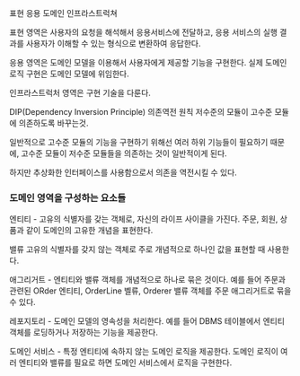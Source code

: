 표현
응용
도메인
인프라스트럭쳐

표현 영역은 사용자의 요청을 해석해서 응용서비스에 전달하고, 응용 서비스의 실행 결과를 사용자가 이해할 수 있는 형식으로 변환하여 응답한다.

응용 영역은 도메인 모델을 이용해서 사용자에게 제공할 기능을 구현한다.
실제 도메인 로직 구현은 도메인 모델에 위임한다.

인프라스트럭처 영역은 구현 기술을 다룬다.


DIP(Dependency Inversion Principle) 의존역전 원칙
저수준의 모듈이 고수준 모듈에 의존하도록 바꾸는것.

일반적으로 고수준 모듈의 기능을 구현하기 위해선 여러 하위 기능들이 필요하기 때문에, 고수준 모듈이 저수준 모듈들을 의존하는 것이 일반적이게 된다.

하지만 추상화한 인터페이스를 사용함으로서 의존을 역전시킬 수 있다.


### 도메인 영역을 구성하는 요소들
엔티티 - 고유의 식별자를 갖는 객체로, 자신의 라이프 사이클을 가진다. 주문, 회원, 상품과 같이 도메인의 고유한 개념을 표현한다.

밸류 고유의 식별자를 갖지 않는 객체로 주로 개념적으로 하나인 값을 표현할 때 사용한다.

애그리거트 - 엔티티와 밸류 객체를 개념적으로 하나로 묶은 것이다. 
예를 들어 주문과 관련된 ORder 엔티티, OrderLine 벨류, Orderer 밸류 객체를 주문 애그리거트로 묶을 수 있다.

레포지토리 - 도메인 모델의 영속성을 처리한다. 예를 들어 DBMS 테이블에서 엔티티 객체를 로딩하거나 저장하는 기능을 제공한다.

도메인 서비스 - 특정 엔티티에 속하지 않는 도메인 로직을 제공한다. 도메인 로직이 여러 엔티티와 밸류를 필요로 하면 도메인 서비스에서 로직을 구현한다.


